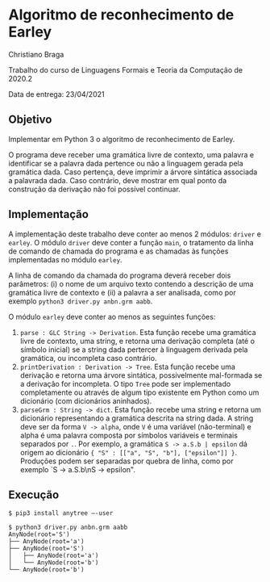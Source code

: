 # Algoritmo de reconhecimento de Earley

Christiano Braga

Trabalho do curso de Linguagens Formais e Teoria da Computação de 2020.2

Data de entrega: 23/04/2021

## Objetivo

Implementar em Python 3 o algoritmo de reconhecimento de Earley.

O programa deve receber uma gramática livre de contexto, uma palavra e identificar se a palavra dada pertence ou não a linguagem gerada pela gramática dada. Caso pertença, deve imprimir a árvore sintática associada a palavrada dada. Caso contrário, deve mostrar em qual ponto da construção da derivação não foi possível continuar.

## Implementação

A implementação deste trabalho deve conter ao menos 2 módulos: `driver` e `earley`. O módulo `driver` deve conter a função `main`, o tratamento da linha de comando de chamada do programa e as chamadas às funções implementadas no módulo `earley`. 

A linha de comando da chamada do programa deverá receber dois parâmetros: (i) o nome de um arquivo texto contendo a descrição de uma gramática livre de contexto e (ii) a palavra a ser analisada, como por exemplo `python3 driver.py anbn.grm aabb`.

O módulo `earley` deve conter ao menos as seguintes funções:
1. `parse : GLC String -> Derivation`. Esta função recebe uma gramática livre de contexto, uma string, e retorna uma derivação completa (até o símbolo inicial) se a string dada pertercer à linguagem derivada pela gramática, ou incompleta caso contrário.
1. `printDerivation : Derivation -> Tree`. Esta função recebe uma
   derivação e retorna uma árvore sintática, possivelmente mal-formada
   se a derivação for incompleta. O tipo `Tree` pode ser implementado
   completamente ou através de algum tipo existente em Python como um
   dicionário (com dicionários aninhados).
1. `parseGrm : String -> dict`. Esta função recebe uma string e retorna um dicionário representando a gramática descrita na string dada. A string deve ser da forma `V -> alpha`, onde `V` é uma variável (não-terminal) e alpha é uma palavra composta por símbolos variáveis e terminais separados por `.`. Por exemplo, a gramática `S -> a.S.b | epsilon` dá origem ao dicionário `{ "S" : [["a", "S", "b"], ["epsilon"]] }`. Produções podem ser separadas por quebra de linha, como por exemplo `S -> a.S.b\nS -> epsilon".

## Execução

```
$ pip3 install anytree –-user

$ python3 driver.py anbn.grm aabb
AnyNode(root='S')
├── AnyNode(root='a')
├── AnyNode(root='S')
│   ├── AnyNode(root='a')
│   └── AnyNode(root='b')
└── AnyNode(root='b')
```
